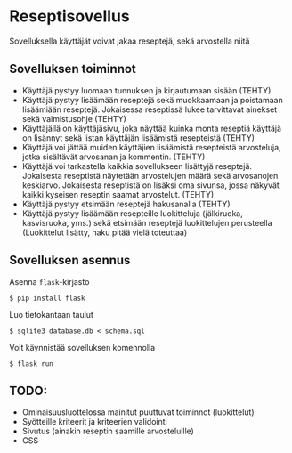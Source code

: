 # Reseptisovellus

Sovelluksella käyttäjät voivat jakaa reseptejä, sekä arvostella niitä
## Sovelluksen toiminnot
* Käyttäjä pystyy luomaan tunnuksen ja kirjautumaan sisään (TEHTY)
* Käyttäjä pystyy lisäämään reseptejä sekä muokkaamaan ja poistamaan lisäämiään reseptejä. Jokaisessa reseptissä lukee tarvittavat ainekset sekä valmistusohje (TEHTY)
* Käyttäjällä on käyttäjäsivu, joka näyttää kuinka monta reseptiä käyttäjä on lisännyt sekä listan käyttäjän lisäämistä resepteistä (TEHTY)
* Käyttäjä voi jättää muiden käyttäjien lisäämistä resepteistä arvosteluja, jotka sisältävät arvosanan ja kommentin. (TEHTY)
* Käyttäjä voi tarkastella kaikkia sovellukseen lisättyjä reseptejä. Jokaisesta reseptistä näytetään arvostelujen määrä sekä arvosanojen keskiarvo. Jokaisesta reseptistä on lisäksi oma sivunsa, jossa näkyvät kaikki kyseisen reseptin saamat arvostelut. (TEHTY)
* Käyttäjä pystyy etsimään reseptejä hakusanalla (TEHTY)
* Käyttäjä pystyy lisäämään resepteille luokitteluja (jälkiruoka, kasvisruoka, yms.) sekä etsimään reseptejä luokittelujen perusteella (Luokittelut lisätty, haku pitää vielä toteuttaa)
  
## Sovelluksen asennus

Asenna ```flask```-kirjasto

```$ pip install flask```

Luo tietokantaan taulut

```$ sqlite3 database.db < schema.sql```

Voit käynnistää sovelluksen komennolla

```$ flask run```

## TODO:
* Ominaisuusluottelossa mainitut puuttuvat toiminnot (luokittelut)
* Syötteille kriteerit ja kriteerien validointi
* Sivutus (ainakin reseptin saamille arvosteluille)
* CSS
